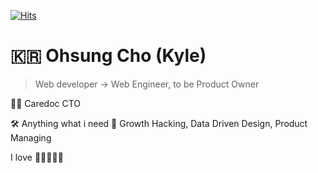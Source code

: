 [![Hits](https://hits.seeyoufarm.com/api/count/incr/badge.svg?url=https%3A%2F%2Fgithub.com%2Ffifthsage)](https://hits.seeyoufarm.com)

# 🇰🇷 Ohsung Cho (Kyle)

> Web developer -> Web Engineer, to be Product Owner

👨‍💻 Caredoc CTO

🛠 Anything what i need
👀 Growth Hacking, Data Driven Design, Product Managing

I love 🏌️‍♂️🎾🥃🍷
